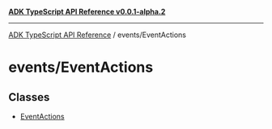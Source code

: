 [**ADK TypeScript API Reference v0.0.1-alpha.2**](../../README.md)

***

[ADK TypeScript API Reference](../../modules.md) / events/EventActions

# events/EventActions

## Classes

- [EventActions](classes/EventActions.md)
